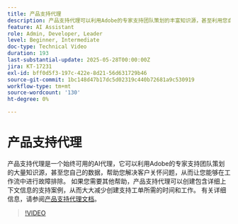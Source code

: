 ```yaml
---
title: 产品支持代理
description: 产品支持代理可以利用Adobe的专家支持团队策划的丰富知识源，甚至利用您自己的数据，来帮助解决问题。 如果您需要其他帮助，产品支持代理现在可以创建包含详细上下文信息的支持案例。
feature: AI Assistant
role: Admin, Developer, Leader
level: Beginner, Intermediate
doc-type: Technical Video
duration: 193
last-substantial-update: 2025-05-28T00:00:00Z
jira: KT-17231
exl-id: bff0d5f3-197c-422e-8d21-56d631729b46
source-git-commit: 1bc148d47b17dc5d02319c440b72681a9c530919
workflow-type: tm+mt
source-wordcount: '130'
ht-degree: 0%

---
```


# 产品支持代理

产品支持代理是一个始终可用的AI代理，它可以利用Adobe的专家支持团队策划的大量知识源，甚至您自己的数据，帮助您解决客户关怀问题，从而让您能够在工作流中进行故障排除。 如果您需要其他帮助，产品支持代理可以创建包含详细上下文信息的支持案例，从而大大减少创建支持工单所需的时间和工作。 有关详细信息，请参阅[产品支持代理文档](https://experienceleague.adobe.com/en/docs/experience-platform/ai-assistant/new-features/customer-support)。

>[!VIDEO](https://video.tv.adobe.com/v/3443183/?learn=on&enablevpops)
